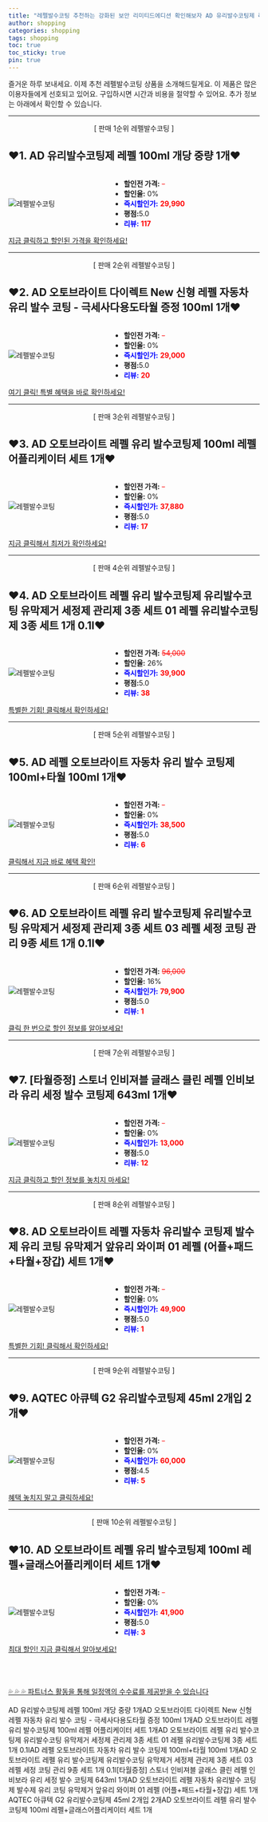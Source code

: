 ```yaml
---
title: "레펠발수코팅 추천하는 강화된 보안 리미티드에디션 확인해보자 AD 유리발수코팅제 레펠 100ml 개당"
author: shopping
categories: shopping
tags: shopping
toc: true
toc_sticky: true
pin: true
---
```

즐거운 하루 보내세요. 이제 추천 레펠발수코팅 상품을 소개해드릴게요. 이 제품은 많은 이용자들에게 선호되고 있어요. 구입하시면 시간과 비용을 절약할 수 있어요. 추가 정보는 아래에서 확인할 수 있습니다.

---
<p class="toplist" style="margin: 0 auto; display: block; width: fit-content;">[ 판매 1순위 레펠발수코팅 ]</p>

<h2><strong>❤️1. AD 유리발수코팅제 레펠 100ml 개당 중량 1개❤️</strong></h2>

<div style="display: flex; align-items: center;">
    <div style="flex: 0.4;">
        <img src="https://thumbnail7.coupangcdn.com/thumbnails/remote/230x230ex/image/vendor_inventory/df11/c7f420ce8c328f91a454bff244b19d35daf40f9cd78d196f27160209b545.jpg" alt="레펠발수코팅" style="max-width: 100%;">
    </div>
    <div style="flex: 0.6; margin-left: 10px;">
        <ul>
            <li><strong>할인전 가격:</strong> <del style="color: red;">-</del></li>
            <li><strong>할인율:</strong> 0%</li>
            <li><span style='color:blue'><strong>즉시할인가:</strong></span> <span style='color:red'><strong>29,990</strong></span></li>
            <li><strong>평점:</strong>5.0</li>
            <li><span style='color:blue'><strong>리뷰:</strong></span> <span style='color:red'><strong>117</strong></span></li>
        </ul>
    </div>
</div>
<div class="center">
    <a href="https://selin100587001.github.io?lptag=AF9450613&subid=githubio&pageKey=189612851&traceid=V0-153&itemId=541555139&vendorItemId=87637075698" class="myButton">
        지금 클릭하고 할인된 가격을 확인하세요!
    </a>
</div>


---
<p class="toplist" style="margin: 0 auto; display: block; width: fit-content;">[ 판매 2순위 레펠발수코팅 ]</p>

<h2><strong>❤️2. AD 오토브라이트 다이렉트 New 신형 레펠 자동차 유리 발수 코팅 - 극세사다용도타월 증정 100ml 1개❤️</strong></h2>

<div style="display: flex; align-items: center;">
    <div style="flex: 0.4;">
        <img src="https://thumbnail8.coupangcdn.com/thumbnails/remote/230x230ex/image/vendor_inventory/c08e/bce64889632be6950bbad34cf078f6cc4259ad0f4cb2fb71d0f6f06f1c17.jpg" alt="레펠발수코팅" style="max-width: 100%;">
    </div>
    <div style="flex: 0.6; margin-left: 10px;">
        <ul>
            <li><strong>할인전 가격:</strong> <del style="color: red;">-</del></li>
            <li><strong>할인율:</strong> 0%</li>
            <li><span style='color:blue'><strong>즉시할인가:</strong></span> <span style='color:red'><strong>29,000</strong></span></li>
            <li><strong>평점:</strong>5.0</li>
            <li><span style='color:blue'><strong>리뷰:</strong></span> <span style='color:red'><strong>20</strong></span></li>
        </ul>
    </div>
</div>
<div class="center">
    <a href="https://selin100587001.github.io?lptag=AF9450613&subid=githubio&pageKey=6697820122&traceid=V0-153&itemId=15502199008&vendorItemId=90571353929" class="myButton">
        여기 클릭! 특별 혜택을 바로 확인하세요!
    </a>
</div>


---
<p class="toplist" style="margin: 0 auto; display: block; width: fit-content;">[ 판매 3순위 레펠발수코팅 ]</p>

<h2><strong>❤️3. AD 오토브라이트 레펠 유리 발수코팅제 100ml 레펠 어플리케이터 세트 1개❤️</strong></h2>

<div style="display: flex; align-items: center;">
    <div style="flex: 0.4;">
        <img src="https://thumbnail6.coupangcdn.com/thumbnails/remote/230x230ex/image/vendor_inventory/0978/db6987a3a2824be408cbc2ee400ee409037e5a9147be3462b892991c83ea.png" alt="레펠발수코팅" style="max-width: 100%;">
    </div>
    <div style="flex: 0.6; margin-left: 10px;">
        <ul>
            <li><strong>할인전 가격:</strong> <del style="color: red;">-</del></li>
            <li><strong>할인율:</strong> 0%</li>
            <li><span style='color:blue'><strong>즉시할인가:</strong></span> <span style='color:red'><strong>37,880</strong></span></li>
            <li><strong>평점:</strong>5.0</li>
            <li><span style='color:blue'><strong>리뷰:</strong></span> <span style='color:red'><strong>17</strong></span></li>
        </ul>
    </div>
</div>
<div class="center">
    <a href="https://selin100587001.github.io?lptag=AF9450613&subid=githubio&pageKey=6675908921&traceid=V0-153&itemId=15376364157&vendorItemId=87637057764" class="myButton">
        지금 클릭해서 최저가 확인하세요!
    </a>
</div>


---
<p class="toplist" style="margin: 0 auto; display: block; width: fit-content;">[ 판매 4순위 레펠발수코팅 ]</p>

<h2><strong>❤️4. AD 오토브라이트 레펠 유리 발수코팅제 유리발수코팅 유막제거 세정제 관리제 3종 세트 01 레펠 유리발수코팅제 3종 세트 1개 0.1l❤️</strong></h2>

<div style="display: flex; align-items: center;">
    <div style="flex: 0.4;">
        <img src="https://thumbnail7.coupangcdn.com/thumbnails/remote/230x230ex/image/vendor_inventory/fe3d/3db32e36508c5e93a4d5a03b18bc7c6c143404c3934558a400213b4bc66d.jpg" alt="레펠발수코팅" style="max-width: 100%;">
    </div>
    <div style="flex: 0.6; margin-left: 10px;">
        <ul>
            <li><strong>할인전 가격:</strong> <del style="color: red;">54,000</del></li>
            <li><strong>할인율:</strong> 26%</li>
            <li><span style='color:blue'><strong>즉시할인가:</strong></span> <span style='color:red'><strong>39,900</strong></span></li>
            <li><strong>평점:</strong>5.0</li>
            <li><span style='color:blue'><strong>리뷰:</strong></span> <span style='color:red'><strong>38</strong></span></li>
        </ul>
    </div>
</div>
<div class="center">
    <a href="https://selin100587001.github.io?lptag=AF9450613&subid=githubio&pageKey=4668784813&traceid=V0-153&itemId=5834359543&vendorItemId=73132679546" class="myButton">
        특별한 기회! 클릭해서 확인하세요!
    </a>
</div>


---
<p class="toplist" style="margin: 0 auto; display: block; width: fit-content;">[ 판매 5순위 레펠발수코팅 ]</p>

<h2><strong>❤️5. AD 레펠 오토브라이트 자동차 유리 발수 코팅제 100ml+타월 100ml 1개❤️</strong></h2>

<div style="display: flex; align-items: center;">
    <div style="flex: 0.4;">
        <img src="https://thumbnail6.coupangcdn.com/thumbnails/remote/230x230ex/image/vendor_inventory/dee3/254b924e7d6fa1ba7ec4f791ea66f61aba8a6fffffd014fbb31b59fcce64.jpg" alt="레펠발수코팅" style="max-width: 100%;">
    </div>
    <div style="flex: 0.6; margin-left: 10px;">
        <ul>
            <li><strong>할인전 가격:</strong> <del style="color: red;">-</del></li>
            <li><strong>할인율:</strong> 0%</li>
            <li><span style='color:blue'><strong>즉시할인가:</strong></span> <span style='color:red'><strong>38,500</strong></span></li>
            <li><strong>평점:</strong>5.0</li>
            <li><span style='color:blue'><strong>리뷰:</strong></span> <span style='color:red'><strong>6</strong></span></li>
        </ul>
    </div>
</div>
<div class="center">
    <a href="https://selin100587001.github.io?lptag=AF9450613&subid=githubio&pageKey=4570676424&traceid=V0-153&itemId=5583878780&vendorItemId=74163175741" class="myButton">
        클릭해서 지금 바로 혜택 확인!
    </a>
</div>


---
<p class="toplist" style="margin: 0 auto; display: block; width: fit-content;">[ 판매 6순위 레펠발수코팅 ]</p>

<h2><strong>❤️6. AD 오토브라이트 레펠 유리 발수코팅제 유리발수코팅 유막제거 세정제 관리제 3종 세트 03 레펠 세정 코팅 관리 9종 세트 1개 0.1l❤️</strong></h2>

<div style="display: flex; align-items: center;">
    <div style="flex: 0.4;">
        <img src="https://thumbnail6.coupangcdn.com/thumbnails/remote/230x230ex/image/vendor_inventory/8419/da8dc965f4f5aab2ce277dc91d0da26462436a7f994ff9aefd5d61be367c.jpg" alt="레펠발수코팅" style="max-width: 100%;">
    </div>
    <div style="flex: 0.6; margin-left: 10px;">
        <ul>
            <li><strong>할인전 가격:</strong> <del style="color: red;">96,000</del></li>
            <li><strong>할인율:</strong> 16%</li>
            <li><span style='color:blue'><strong>즉시할인가:</strong></span> <span style='color:red'><strong>79,900</strong></span></li>
            <li><strong>평점:</strong>5.0</li>
            <li><span style='color:blue'><strong>리뷰:</strong></span> <span style='color:red'><strong>1</strong></span></li>
        </ul>
    </div>
</div>
<div class="center">
    <a href="https://selin100587001.github.io?lptag=AF9450613&subid=githubio&pageKey=6761299087&traceid=V0-153&itemId=15846093231&vendorItemId=83056975078" class="myButton">
        클릭 한 번으로 할인 정보를 알아보세요!
    </a>
</div>


---
<p class="toplist" style="margin: 0 auto; display: block; width: fit-content;">[ 판매 7순위 레펠발수코팅 ]</p>

<h2><strong>❤️7. [타월증정] 스토너 인비져블 글래스 클린 레펠 인비보라 유리 세정 발수 코팅제 643ml 1개❤️</strong></h2>

<div style="display: flex; align-items: center;">
    <div style="flex: 0.4;">
        <img src="https://thumbnail6.coupangcdn.com/thumbnails/remote/230x230ex/image/vendor_inventory/20be/05dea35ca9b1f8633fa8d51ad9fd3935bf1f96442b04572a69742917f740.jpg" alt="레펠발수코팅" style="max-width: 100%;">
    </div>
    <div style="flex: 0.6; margin-left: 10px;">
        <ul>
            <li><strong>할인전 가격:</strong> <del style="color: red;">-</del></li>
            <li><strong>할인율:</strong> 0%</li>
            <li><span style='color:blue'><strong>즉시할인가:</strong></span> <span style='color:red'><strong>13,000</strong></span></li>
            <li><strong>평점:</strong>5.0</li>
            <li><span style='color:blue'><strong>리뷰:</strong></span> <span style='color:red'><strong>12</strong></span></li>
        </ul>
    </div>
</div>
<div class="center">
    <a href="https://selin100587001.github.io?lptag=AF9450613&subid=githubio&pageKey=6753591229&traceid=V0-153&itemId=15803286520&vendorItemId=83015483707" class="myButton">
        지금 클릭하고 할인 정보를 놓치지 마세요!
    </a>
</div>


---
<p class="toplist" style="margin: 0 auto; display: block; width: fit-content;">[ 판매 8순위 레펠발수코팅 ]</p>

<h2><strong>❤️8. AD 오토브라이트 레펠 자동차 유리발수 코팅제 발수제 유리 코팅 유막제거 앞유리 와이퍼 01 레펠 (어플+패드+타월+장갑) 세트 1개❤️</strong></h2>

<div style="display: flex; align-items: center;">
    <div style="flex: 0.4;">
        <img src="https://thumbnail9.coupangcdn.com/thumbnails/remote/230x230ex/image/vendor_inventory/83c0/aac095609e642b6bb75d7417b8749fc4cc008c8d70f41b4279e8dcc908bb.jpg" alt="레펠발수코팅" style="max-width: 100%;">
    </div>
    <div style="flex: 0.6; margin-left: 10px;">
        <ul>
            <li><strong>할인전 가격:</strong> <del style="color: red;">-</del></li>
            <li><strong>할인율:</strong> 0%</li>
            <li><span style='color:blue'><strong>즉시할인가:</strong></span> <span style='color:red'><strong>49,900</strong></span></li>
            <li><strong>평점:</strong>5.0</li>
            <li><span style='color:blue'><strong>리뷰:</strong></span> <span style='color:red'><strong>1</strong></span></li>
        </ul>
    </div>
</div>
<div class="center">
    <a href="https://selin100587001.github.io?lptag=AF9450613&subid=githubio&pageKey=5861699313&traceid=V0-153&itemId=10229965928&vendorItemId=74603871188" class="myButton">
        특별한 기회! 클릭해서 확인하세요!
    </a>
</div>


---
<p class="toplist" style="margin: 0 auto; display: block; width: fit-content;">[ 판매 9순위 레펠발수코팅 ]</p>

<h2><strong>❤️9. AQTEC 아큐텍 G2 유리발수코팅제 45ml 2개입 2개❤️</strong></h2>

<div style="display: flex; align-items: center;">
    <div style="flex: 0.4;">
        <img src="https://thumbnail9.coupangcdn.com/thumbnails/remote/230x230ex/image/vendor_inventory/f42c/a8c2b715187b4d9e90573573516b1053152acc2f7ee6c41656c9cb179f32.jpeg" alt="레펠발수코팅" style="max-width: 100%;">
    </div>
    <div style="flex: 0.6; margin-left: 10px;">
        <ul>
            <li><strong>할인전 가격:</strong> <del style="color: red;">-</del></li>
            <li><strong>할인율:</strong> 0%</li>
            <li><span style='color:blue'><strong>즉시할인가:</strong></span> <span style='color:red'><strong>60,000</strong></span></li>
            <li><strong>평점:</strong>4.5</li>
            <li><span style='color:blue'><strong>리뷰:</strong></span> <span style='color:red'><strong>5</strong></span></li>
        </ul>
    </div>
</div>
<div class="center">
    <a href="https://selin100587001.github.io?lptag=AF9450613&subid=githubio&pageKey=6703565876&traceid=V0-153&itemId=15536290656&vendorItemId=85425982504" class="myButton">
        혜택 놓치지 말고 클릭하세요!
    </a>
</div>


---
<p class="toplist" style="margin: 0 auto; display: block; width: fit-content;">[ 판매 10순위 레펠발수코팅 ]</p>

<h2><strong>❤️10. AD 오토브라이트 레펠 유리 발수코팅제 100ml 레펠+글래스어플리케이터 세트 1개❤️</strong></h2>

<div style="display: flex; align-items: center;">
    <div style="flex: 0.4;">
        <img src="https://thumbnail8.coupangcdn.com/thumbnails/remote/230x230ex/image/vendor_inventory/e828/1c125d6221bd500f784cc2d66c02d4f0818a5c0847ba9f8daaabba1d21d0.png" alt="레펠발수코팅" style="max-width: 100%;">
    </div>
    <div style="flex: 0.6; margin-left: 10px;">
        <ul>
            <li><strong>할인전 가격:</strong> <del style="color: red;">-</del></li>
            <li><strong>할인율:</strong> 0%</li>
            <li><span style='color:blue'><strong>즉시할인가:</strong></span> <span style='color:red'><strong>41,900</strong></span></li>
            <li><strong>평점:</strong>5.0</li>
            <li><span style='color:blue'><strong>리뷰:</strong></span> <span style='color:red'><strong>3</strong></span></li>
        </ul>
    </div>
</div>
<div class="center">
    <a href="https://selin100587001.github.io?lptag=AF9450613&subid=githubio&pageKey=6681442923&traceid=V0-153&itemId=15408271363&vendorItemId=82627368905" class="myButton">
        최대 할인! 지금 클릭해서 알아보세요!
    </a>
</div>

<br><br><br>[💦 💦 💦 파트너스 활동을 통해 일정액의 수수료를 제공받을 수 있습니다](https://link.coupang.com/a/bcpT2c)<br><br>AD 유리발수코팅제 레펠 100ml 개당 중량 1개AD 오토브라이트 다이렉트 New 신형 레펠 자동차 유리 발수 코팅 - 극세사다용도타월 증정 100ml 1개AD 오토브라이트 레펠 유리 발수코팅제 100ml 레펠 어플리케이터 세트 1개AD 오토브라이트 레펠 유리 발수코팅제 유리발수코팅 유막제거 세정제 관리제 3종 세트 01 레펠 유리발수코팅제 3종 세트 1개 0.1lAD 레펠 오토브라이트 자동차 유리 발수 코팅제 100ml+타월 100ml 1개AD 오토브라이트 레펠 유리 발수코팅제 유리발수코팅 유막제거 세정제 관리제 3종 세트 03 레펠 세정 코팅 관리 9종 세트 1개 0.1l[타월증정] 스토너 인비져블 글래스 클린 레펠 인비보라 유리 세정 발수 코팅제 643ml 1개AD 오토브라이트 레펠 자동차 유리발수 코팅제 발수제 유리 코팅 유막제거 앞유리 와이퍼 01 레펠 (어플+패드+타월+장갑) 세트 1개AQTEC 아큐텍 G2 유리발수코팅제 45ml 2개입 2개AD 오토브라이트 레펠 유리 발수코팅제 100ml 레펠+글래스어플리케이터 세트 1개